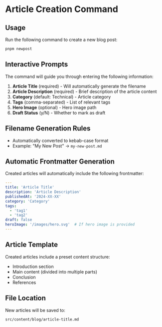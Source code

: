 # Article Creation Command

## Usage

Run the following command to create a new blog post:

```bash
pnpm newpost
```

## Interactive Prompts

The command will guide you through entering the following information:

1. **Article Title** (required) - Will automatically generate the filename
2. **Article Description** (required) - Brief description of the article content
3. **Category** (default: Technical) - Article category
4. **Tags** (comma-separated) - List of relevant tags
5. **Hero Image** (optional) - Hero image path
6. **Draft Status** (y/N) - Whether to mark as draft

## Filename Generation Rules

- Automatically converted to kebab-case format
- Example: "My New Post" → `my-new-post.md`

## Automatic Frontmatter Generation

Created articles will automatically include the following frontmatter:

```yaml
---
title: 'Article Title'
description: 'Article Description'
publishedAt: '2024-XX-XX'
category: 'Category'
tags:
  - 'tag1'
  - 'tag2'
draft: false
heroImage: '/images/hero.svg'  # If hero image is provided
---
```

## Article Template

Created articles include a preset content structure:

- Introduction section
- Main content (divided into multiple parts)
- Conclusion
- References

## File Location

New articles will be saved to:
```
src/content/blog/article-title.md
```